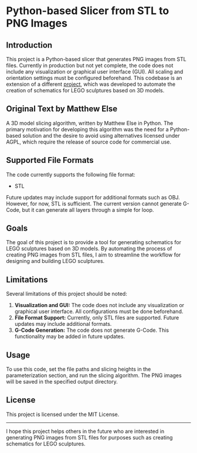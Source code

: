 # Python-based Slicer from STL to PNG Images

## Introduction
This project is a Python-based slicer that generates PNG images from STL files. Currently in production but not yet complete, the code does not include any visualization or graphical user interface (GUI). All scaling and orientation settings must be configured beforehand. This codebase is an extension of a different [project](https://github.com/matthewelse/pySlice), which was developed to automate the creation of schematics for LEGO sculptures based on 3D models.

## Original Text by Matthew Else
A 3D model slicing algorithm, written by Matthew Else in Python. The primary motivation for developing this algorithm was the need for a Python-based solution and the desire to avoid using alternatives licensed under AGPL, which require the release of source code for commercial use.

## Supported File Formats
The code currently supports the following file format:
- STL

Future updates may include support for additional formats such as OBJ. However, for now, STL is sufficient. The current version cannot generate G-Code, but it can generate all layers through a simple for loop.

## Goals
The goal of this project is to provide a tool for generating schematics for LEGO sculptures based on 3D models. By automating the process of creating PNG images from STL files, I aim to streamline the workflow for designing and building LEGO sculptures.

## Limitations
Several limitations of this project should be noted:

1. **Visualization and GUI:** The code does not include any visualization or graphical user interface. All configurations must be done beforehand.
2. **File Format Support:** Currently, only STL files are supported. Future updates may include additional formats.
3. **G-Code Generation:** The code does not generate G-Code. This functionality may be added in future updates.

## Usage
To use this code, set the file paths and slicing heights in the parameterization section, and run the slicing algorithm. The PNG images will be saved in the specified output directory.

## License
This project is licensed under the MIT License.

---

I hope this project helps others in the future who are interested in generating PNG images from STL files for purposes such as creating schematics for LEGO sculptures.
